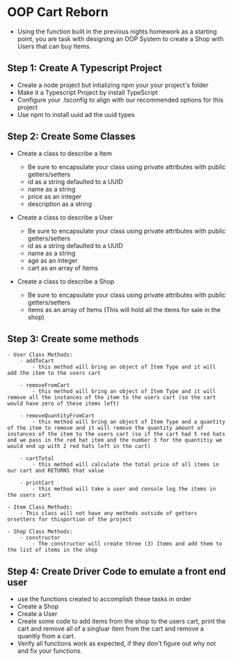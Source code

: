 # OOP Cart Reborn
- Using the function built in the previous nights homework as a starting point, you are task with designing an OOP System to create a Shop with Users that can buy Items.

## Step 1: Create A Typescript Project
- Create a node project but intializing npm your your project's folder
- Make it a Typescript Project by install TypeScript
- Configure your .tsconfig to align with our recommended options for this project
- Use npm to install uuid ad the uuid types

## Step 2: Create Some Classes
- Create a class to describe a Item
   - Be sure to encapsulate your class using private attributes with public getters/setters
   - id as a string defaulted to a UUID
   - name as a string
   - price as an integer
   - description as a string

- Create a class to describe a User
    - Be sure to encapsulate your class using private attributes with public getters/setters
    - id as a string defaulted to a UUID
    - name as a string
    - age as an integer
    - cart as an array of Items

- Create a class to describe a Shop
    - Be sure to encapsulate your class using private attributes with public getters/setters
    - items as an array of Items (This will hold all the items for sale in the shop)


## Step 3: Create some methods
    - User Class Methods:
        - addToCart
            - this method will bring an object of Item Type and it will add the item to the users cart

        - removeFromCart
            - this method will bring an object of Item Type and it will remove all the instances of the item to the users cart (so the cart would have zero of these items left)

        - removeQuantityFromCart
            - this method will bring an object of Item Type and a quantity of the item to remove and it will remove the quantity amount of instances of the item to the users cart (so if the cart had 5 red hats and we pass in the red hat item and the number 3 for the quantitiy we would end up with 2 red hats left in the cart)

        - cartTotal
            - this method will calculate the total price of all items in our cart and RETURNS that value

        - printCart
            - this method will take a user and console log the items in the users cart 

    - Item Class Methods:
        - This class will not have any methods outside of getters orsetters for thisportion of the project

    - Shop Class Methods:
        - constructor
            - The constructor will create three (3) Items and add them to the list of items in the shop


## Step 4: Create Driver Code to emulate a front end user
- use the functions created to accomplish these tasks in order
- Create a Shop
- Create a User
- Create some code to add items from the shop to the users cart, print the cart and remove all of a singluar item from the cart and remove a quanitiy from a cart.
- Verify all functions work as expected, if they don't figure out why not and fix your functions.
